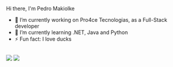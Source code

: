 Hi there, I'm Pedro Makiolke

- 🔭 I’m currently working on Pro4ce Tecnologias, as a Full-Stack developer
- 🌱 I’m currently learning .NET, Java and Python
- ⚡ Fun fact: I love ducks 

## <div> 
  <a href = "mailto:pfmakiolke23@gmail.com"><img src="https://img.shields.io/badge/-Gmail-%23333?style=for-the-badge&logo=gmail&logoColor=white" target="_blank"></a>
  <a href="https://www.linkedin.com/in/pedro-makiolke" target="_blank"><img src="https://img.shields.io/badge/-LinkedIn-%230077B5?style=for-the-badge&logo=linkedin&logoColor=white" target="_blank"></a> 
</div>

